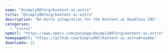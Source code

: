 ```yaml
---
name: "@simply007org/kontent-ai-astro"
title: "@simply007org/kontent-ai-astro"
description: "An Astro integration for the Kontent.ai Headless CMS"
categories:
  - "css+ui"
npmUrl: "https://www.npmjs.com/package/@simply007org/kontent-ai-astro"
homepageUrl: "https://github.com/Simply007/kontent-ai-astro#readme"
downloads: 22
---
```

